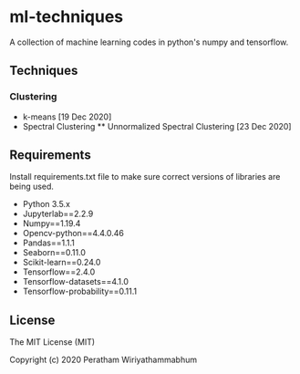 # ml-techniques
A collection of machine learning codes in python's numpy and tensorflow.

## Techniques
### Clustering
* k-means [19 Dec 2020]
* Spectral Clustering
** Unnormalized Spectral Clustering [23 Dec 2020]

## Requirements
Install requirements.txt file to make sure correct versions of libraries are being used.

* Python 3.5.x
* Jupyterlab==2.2.9
* Numpy==1.19.4
* Opencv-python==4.4.0.46
* Pandas==1.1.1
* Seaborn==0.11.0
* Scikit-learn==0.24.0
* Tensorflow==2.4.0
* Tensorflow-datasets==4.1.0
* Tensorflow-probability==0.11.1

## License

The MIT License (MIT)

Copyright (c) 2020 Peratham Wiriyathammabhum